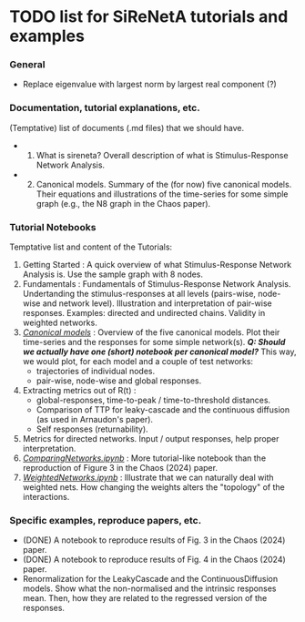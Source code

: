 # TODO list for SiReNetA tutorials and examples


### General

- Replace eigenvalue with largest norm by largest real component (?)

### Documentation, tutorial explanations, etc.

(Temptative) list of documents (.md files) that we should have.

- 1. What is sireneta? Overall description of what is Stimulus-Response Network Analysis.
- 2. Canonical models. Summary of the (for now) five canonical models. Their equations and illustrations of the time-series for some simple graph (e.g., the N8 graph in the Chaos paper).




### Tutorial Notebooks

Temptative list and content of the Tutorials:

1. Getting Started : A quick overview of what Stimulus-Response Network Analysis is. Use the sample graph with 8 nodes.
2. Fundamentals : Fundamentals of Stimulus-Response Network Analysis. Undertanding the stimulus-responses at all levels (pairs-wise, node-wise and network level). Illustration and interpretation of pair-wise responses. Examples: directed and undirected chains. Validity in weighted networks.
3. *[Canonical models](#)* : Overview of the five canonical models. Plot their time-series and the responses for some simple network(s). *__Q: Should we actually have one (short) notebook per canonical model?__* This way, we would plot, for each model and a couple of test networks: 
	- trajectories of individual nodes.
	- pair-wise, node-wise and global responses.
4. Extracting metrics out of R(t) : 
	- global-responses, time-to-peak / time-to-threshold distances.
	- Comparison of TTP for leaky-cascade and the continuous diffusion (as used in Arnaudon's paper).
	- Self responses (returnability).
5. Metrics for directed networks. Input / output responses, help proper interpretation.
5. *[ComparingNetworks.ipynb](#)* : More tutorial-like notebook than the reproduction of Figure 3 in the Chaos (2024) paper.
6. *[WeightedNetworks.ipynb](#)* : Illustrate that we can naturally deal with weighted nets. How changing the weights alters the "topology" of the interactions.




### Specific examples, reproduce papers, etc.

- (DONE) A notebook to reproduce results of Fig. 3 in the Chaos (2024) paper.
- (DONE) A notebook to reproduce results of Fig. 4 in the Chaos (2024) paper.
- Renormalization for the LeakyCascade and the ContinuousDiffusion models. Show what the non-normalised and the intrinsic responses mean. Then, how they are related to the regressed version of the responses.





#####